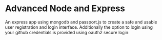 # Advanced Node and Express

An express app using mongodb and passport.js to create a safe and usable user registration and login interface.
Additionally the option to login using your github credentials is provided using oauth2 secure login

